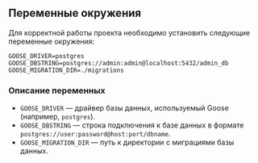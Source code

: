 ## Переменные окружения

Для корректной работы проекта необходимо установить следующие переменные окружения:

```env
GOOSE_DRIVER=postgres
GOOSE_DBSTRING=postgres://admin:admin@localhost:5432/admin_db
GOOSE_MIGRATION_DIR=./migrations
```

### Описание переменных

* `GOOSE_DRIVER` — драйвер базы данных, используемый Goose (например, `postgres`).
* `GOOSE_DBSTRING` — строка подключения к базе данных в формате `postgres://user:password@host:port/dbname`.
* `GOOSE_MIGRATION_DIR` — путь к директории с миграциями базы данных.
